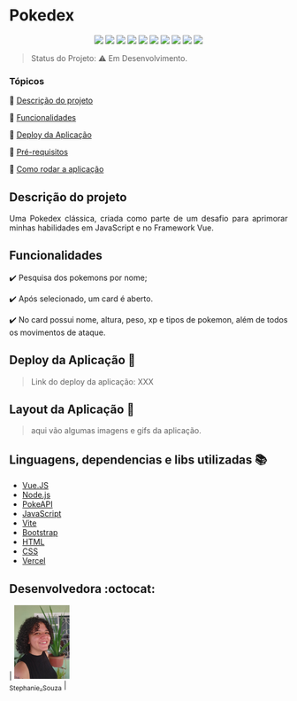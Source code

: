 <h1 font-family="pokemon-solid">Pokedex</h1>

<p align="center">
  <img src="https://img.shields.io/static/v1?label=vue.js&message=framework&color=green&style=for-the-badge&logo=vue.js"/>
  <img src="https://img.shields.io/static/v1?label=bootstrap&message=framework&color=purple&style=for-the-badge&logo=bootstrap"/>
  <img src="https://img.shields.io/static/v1?label=Vercel&message=deploy&color=black&style=for-the-badge&logo=Vercel"/>
  <img src="http://img.shields.io/static/v1?label=License&message=MIT&color=green&style=for-the-badge"/>
  <img src="http://img.shields.io/static/v1?label=JavaScript&message=ES6&color=yellow&style=for-the-badge&logo=JavaScript"/>
  <img src="http://img.shields.io/static/v1?label=Vite&message=Server&color=yellow&style=for-the-badge&logo=Vite"/>
  <img src="http://img.shields.io/static/v1?label=PokeAPI&message=API&color=red&style=for-the-badge&logo=PokeApi"/>
  <img src="http://img.shields.io/static/v1?label=HTML&message=5&color=red&style=for-the-badge&logo=HTML5"/>
  <img src="http://img.shields.io/static/v1?label=CSS&message=3&color=blue&style=for-the-badge&logo=CSS3"/>
  <img src="http://img.shields.io/static/v1?label=STATUS&message=EM%20DESENVOLVIMENTO&color=yellow&style=for-the-badge"/>
</p>

> Status do Projeto: :warning: Em Desenvolvimento.

### Tópicos 

:small_blue_diamond: [Descrição do projeto](#descrição-do-projeto)

:small_blue_diamond: [Funcionalidades](#funcionalidades)

:small_blue_diamond: [Deploy da Aplicação](#deploy-da-aplicação-dash)

:small_blue_diamond: [Pré-requisitos](#pré-requisitos)

:small_blue_diamond: [Como rodar a aplicação](#Linguagens,-dependencias-e-libs-utilizadas)

## Descrição do projeto 

<p align="justify">
Uma Pokedex clássica, criada como parte de um desafio para aprimorar minhas habilidades em JavaScript e no Framework Vue.
</p>

## Funcionalidades

:heavy_check_mark: Pesquisa dos pokemons por nome; 

:heavy_check_mark: Após selecionado, um card é aberto.

:heavy_check_mark: No card possui nome, altura, peso, xp e tipos de pokemon, além de todos os movimentos de ataque.

## Deploy da Aplicação :dash:

> Link do deploy da aplicação: XXX

## Layout da Aplicação :dash:
>aqui vão algumas imagens e gifs da aplicação.

## Linguagens, dependencias e libs utilizadas :books:

- [Vue.JS](https://vuejs.org/)
- [Node.js](https://nodejs.org/docs/latest/api/)
- [PokeAPI](https://pokeapi.co/)
- [JavaScript](https://developer.mozilla.org/pt-BR/docs/Web/JavaScript)
- [Vite](https://vitejs.dev/)
- [Bootstrap](https://getbootstrap.com/docs/5.3/getting-started/introduction/)
- [HTML](https://developer.mozilla.org/pt-BR/docs/Web/HTML)
- [CSS](https://developer.mozilla.org/pt-BR/docs/Web/CSS)
- [Vercel](https://vercel.com/docs)


## Desenvolvedora :octocat:
| [<img src="./src/assets/images/ImagemStephanie.jpeg" width=100><br><sub>Stephanie_Souza</sub>](https://www.linkedin.com/in/stephanie-souza-83a18b239/) |

